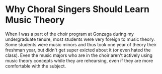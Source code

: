 # Why Choral Singers Should Learn Music Theory

When I was a part of the choir program at Gonzaga during my undergraduate tenure, most students were very foreign to music theory. Some students were music minors and thus took one year of theory their freshman year, but didn't get super exicted about it (or even hated the class). Even the music majors who are in the choir aren't actively using music theory concepts while they are rehearsing, even if they are more comfortable with the subject. 

